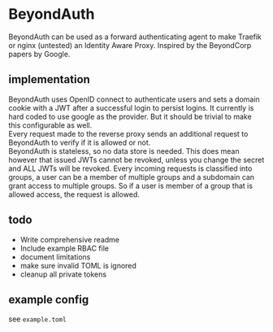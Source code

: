 # BeyondAuth

BeyondAuth can be used as a forward authenticating agent to make Traefik or nginx (untested) an Identity Aware Proxy. Inspired by the BeyondCorp papers by Google.

## implementation
BeyondAuth uses OpenID connect to authenticate users and sets a domain cookie with a JWT after a successful login to persist logins. It currently is hard coded to use google as the provider. But it should be trivial to make this configurable as well.  
Every request made to the reverse proxy sends an additional request to BeyondAuth to verify if it is allowed or not.  
BeyondAuth is stateless, so no data store is needed. This does mean however that issued JWTs cannot be revoked, unless you change the secret and ALL JWTs will be revoked.
Every incoming requests is classified into groups, a user can be a member of multiple groups and a subdomain can grant access to multiple groups. So if a user is member of a group that is allowed access, the request is allowed.


## todo

- Write comprehensive readme
- Include example RBAC file
- document limitations
- make sure invalid TOML is ignored
- cleanup all private tokens


## example config

see `example.toml`
